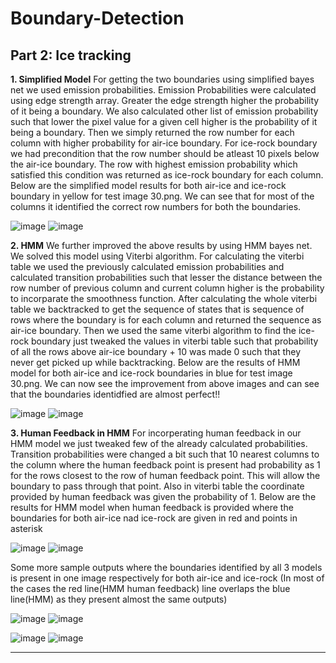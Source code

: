 # Boundary-Detection
<h2> Part 2: Ice tracking</h2>

**1. Simplified Model**
For getting the two boundaries using simplified bayes net we used emission probabilities. Emission Probabilities were calculated using edge strength array. Greater the edge strength higher the probability of it being a boundary. We also calculated other list of emission probability such that lower the pixel value for a given cell higher is the probability of it being a boundary. Then we simply returned the row number for each column with higher probability for air-ice boundary. For ice-rock boundary we had precondition that the row number should be atleast 10 pixels below the air-ice boundary. The row with highest emission probability which satisfied this condition was returned as ice-rock boundary for each column. Below are the simplified model results for both air-ice and ice-rock boundary in yellow for test image 30.png. We can see that for most of the columns it identified the correct row numbers for both the boundaries.

![image](https://media.github.iu.edu/user/18146/files/c4d29980-5245-11ec-8bc8-79a7c70f7ab1)
![image](https://media.github.iu.edu/user/18146/files/d0be5b80-5245-11ec-952b-ec8baf7a244c)

**2. HMM**
We further improved the above results by using HMM bayes net. We solved this model using Viterbi algorithm. For calculating the viterbi table we used the previously calculated emission probabilities and calculated transition probabilities such that lesser the distance between the row number of previous column and current column higher is the probability to incorparate the smoothness function. After calculating the whole viterbi table we backtracked to get the sequence of states that is sequence of rows where the boundary is for each column and returned the sequence as air-ice boundary. Then we used the same viterbi algorithm to find the ice-rock boundary just tweaked the values in viterbi table such that probability of all the rows above air-ice boundary + 10 was made 0 such that they never get picked up while backtracking. Below are the results of HMM model for both air-ice and ice-rock boundaries in blue for test image 30.png. We can now see the improvement from above images and can see that the boundaries identidfied are almost perfect!!
 
![image](https://media.github.iu.edu/user/18146/files/33652680-5249-11ec-81be-4a902edc04f9)
![image](https://media.github.iu.edu/user/18146/files/3c55f800-5249-11ec-9aef-5dfc72e4503c)

**3. Human Feedback in HMM**
For incorperating human feedback in our HMM model we just tweaked few of the already calculated probabilities. Transition probabilities were changed a bit such that 10 nearest columns to the column where the human feedback point is present had probability as 1 for the rows closest to the row of human feedback point. This will allow the boundary to pass through that point. Also in viterbi table the coordinate provided by human feedback was given the probability of 1. Below are the results for HMM model when human feedback is provided where the boundaries for both air-ice nad ice-rock are given in red and points in asterisk

![image](https://media.github.iu.edu/user/18146/files/30b80080-524c-11ec-9fdc-ee575164385a)
![image](https://media.github.iu.edu/user/18146/files/3ad9ff00-524c-11ec-96ff-bd4009c2eb24)

Some more sample outputs where the boundaries identified by all 3 models is present in one image respectively for both air-ice and ice-rock (In most of the cases the red line(HMM human feedback) line overlaps the blue line(HMM) as they present almost the same outputs)

![image](https://media.github.iu.edu/user/18146/files/bb98fb00-524c-11ec-8664-b8de140a8c6f)
![image](https://media.github.iu.edu/user/18146/files/c6ec2680-524c-11ec-92c2-4e761b4acd21)

![image](https://media.github.iu.edu/user/18146/files/04e94a80-524d-11ec-9213-1ffd668efbf5)
![image](https://media.github.iu.edu/user/18146/files/0fa3df80-524d-11ec-95de-e49c8f14e644)

<hr>
